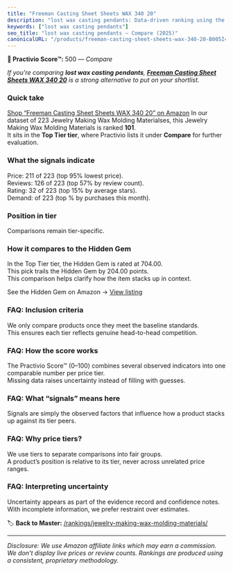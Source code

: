```yaml
---
title: "Freeman Casting Sheet Sheets WAX 340 20"
description: "lost wax casting pendants: Data-driven ranking using the Practivio Score™. Positioned by quality, value, demand, findability, momentum."
keywords: ["lost wax casting pendants"]
seo_title: "lost wax casting pendants — Compare (2025)"
canonicalURL: "/products/freeman-casting-sheet-sheets-wax-340-20-B005I4U86O/"
---
```


**🛒 Practivio Score™:** 500 — _Compare_


*If you're comparing **lost wax casting pendants**, **[Freeman Casting Sheet Sheets WAX 340 20](https://www.amazon.com/dp/B005I4U86O?tag=practivio-20)** is a strong alternative to put on your shortlist.*
### Quick take
[Shop “Freeman Casting Sheet Sheets WAX 340 20” on Amazon](https://www.amazon.com/dp/B005I4U86O?tag=practivio-20)
In our dataset of 223 Jewelry Making Wax Molding Materialses, this Jewelry Making Wax Molding Materials is ranked **101**.  
It sits in the **Top Tier tier**, where Practivio lists it under **Compare** for further evaluation.

### What the signals indicate
Price: 211 of 223 (top 95% lowest price).  
Reviews: 126 of 223 (top 57% by review count).  
Rating: 32 of 223 (top 15% by average stars).  
Demand:  of 223 (top % by purchases this month).

### Position in tier
Comparisons remain tier-specific.

### How it compares to the Hidden Gem
In the Top Tier tier, the Hidden Gem is rated at 704.00.  
This pick trails the Hidden Gem by 204.00 points.  
This comparison helps clarify how the item stacks up in context.  

See the Hidden Gem on Amazon → [View listing](https://www.amazon.com/dp/B0C6DQZQCQ?tag=practivio-20)

### FAQ: Inclusion criteria
We only compare products once they meet the baseline standards.  
This ensures each tier reflects genuine head-to-head competition.

### FAQ: How the score works
The Practivio Score™ (0–100) combines several observed indicators into one comparable number per price tier.  
Missing data raises uncertainty instead of filling with guesses.

### FAQ: What “signals” means here
Signals are simply the observed factors that influence how a product stacks up against its tier peers.

### FAQ: Why price tiers?
We use tiers to separate comparisons into fair groups.  
A product’s position is relative to its tier, never across unrelated price ranges.

### FAQ: Interpreting uncertainty
Uncertainty appears as part of the evidence record and confidence notes.  
With incomplete information, we prefer restraint over estimates.

<!-- Missing template for Compare/CompareWithinPriceClass -->


🏷️ **Back to Master:** [/rankings/jewelry-making-wax-molding-materials/](/rankings/jewelry-making-wax-molding-materials/)

---
_Disclosure: We use Amazon affiliate links which may earn a commission. We don’t display live prices or review counts. Rankings are produced using a consistent, proprietary methodology._

